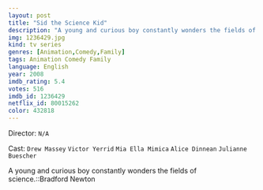 ```yaml
---
layout: post
title: "Sid the Science Kid"
description: "A young and curious boy constantly wonders the fields of science.::Bradford Newton.."
img: 1236429.jpg
kind: tv series
genres: [Animation,Comedy,Family]
tags: Animation Comedy Family 
language: English
year: 2008
imdb_rating: 5.4
votes: 516
imdb_id: 1236429
netflix_id: 80015262
color: 432818
---
```

Director: `N/A`  

Cast: `Drew Massey` `Victor Yerrid` `Mia Ella Mimica` `Alice Dinnean` `Julianne Buescher` 

A young and curious boy constantly wonders the fields of science.::Bradford Newton